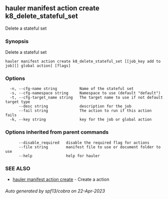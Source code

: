## hauler manifest action create k8_delete_stateful_set

Delete a stateful set

### Synopsis

Delete a stateful set

```
hauler manifest action create k8_delete_stateful_set [[job_key add to job][] global action] [flags]
```

### Options

```
  -n, --cfg-name string          Name of the stateful set
  -s, --cfg-namespace string     Namespace to use (default "default")
  -t, --cfg-target_name string   The target name to use if not default target type
      --desc string              description for the job
      --fail string              The action to run if this action fails
  -k, --key string               key for the job or global action
```

### Options inherited from parent commands

```
      --disable_required   disable the required flag for actions
      --file string        manifest file to use or document folder to use
      --help               help for hauler
```

### SEE ALSO

* [hauler manifest action create](hauler_manifest_action_create.md)	 - Create a action

###### Auto generated by spf13/cobra on 22-Apr-2023
